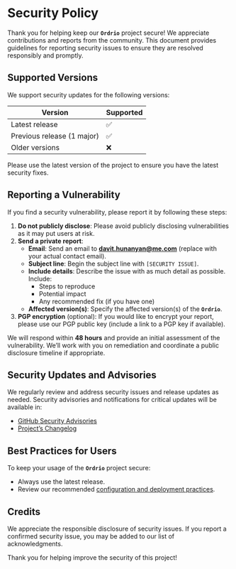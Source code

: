 # Security Policy

Thank you for helping keep our **`Ordrio`** project secure! We appreciate contributions and reports from the community. This document provides guidelines for reporting security issues to ensure they are resolved responsibly and promptly.

## Supported Versions

We support security updates for the following versions:

| Version                    | Supported          |
| -------------------------- | ------------------ |
| Latest release             | :white_check_mark: |
| Previous release (1 major) | :white_check_mark: |
| Older versions             | :x:                |

Please use the latest version of the project to ensure you have the latest security fixes.

## Reporting a Vulnerability

If you find a security vulnerability, please report it by following these steps:

1. **Do not publicly disclose**: Please avoid publicly disclosing vulnerabilities as it may put users at risk.
2. **Send a private report**:
   - **Email**: Send an email to **davit.hunanyan@me.com** (replace with your actual contact email).
   - **Subject line**: Begin the subject line with `[SECURITY ISSUE]`.
   - **Include details**: Describe the issue with as much detail as possible. Include:
     - Steps to reproduce
     - Potential impact
     - Any recommended fix (if you have one)
   - **Affected version(s)**: Specify the affected version(s) of the **`Ordrio`**.
3. **PGP encryption** (optional): If you would like to encrypt your report, please use our PGP public key (include a link to a PGP key if available).

We will respond within **48 hours** and provide an initial assessment of the vulnerability. We’ll work with you on remediation and coordinate a public disclosure timeline if appropriate.

## Security Updates and Advisories

We regularly review and address security issues and release updates as needed. Security advisories and notifications for critical updates will be available in:

- [GitHub Security Advisories](https://github.com/your-repo/security/advisories)
- [Project’s Changelog](https://github.com/your-repo/releases)

## Best Practices for Users

To keep your usage of the **`Ordrio`** project secure:

- Always use the latest release.
- Review our recommended [configuration and deployment practices](https://github.com/your-repo/docs/deployment).

## Credits

We appreciate the responsible disclosure of security issues. If you report a confirmed security issue, you may be added to our list of acknowledgments.

Thank you for helping improve the security of this project!
